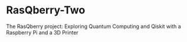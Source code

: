 # RasQberry-Two
The RasQberry project: Exploring Quantum Computing and Qiskit with a Raspberry Pi and a 3D Printer
